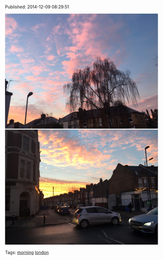 
# 

Published: 2014-12-09 08:29:51

![](104746684512-0.jpg)
![](104746684512-1.jpg)

Tags: [morning](tag-morning.md) [london](tag-london.md)
